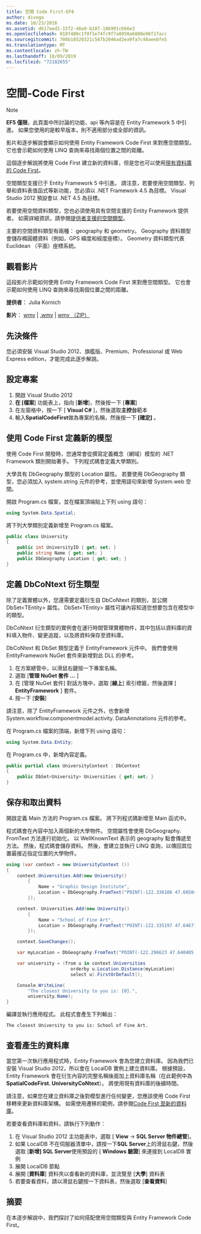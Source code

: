 ```yaml
---
title: 空間 Code First-EF6
author: divega
ms.date: 10/23/2016
ms.assetid: d617aed1-15f2-48a9-b187-186991c666e3
ms.openlocfilehash: 018f480c1f0f1e74fc9f7a8950a6880e96f1facc
ms.sourcegitcommit: 708b18520321c587b2046ad2ea9fa7c48aeebfe5
ms.translationtype: MT
ms.contentlocale: zh-TW
ms.lasthandoff: 10/09/2019
ms.locfileid: "72182655"
---
```

# <a name="spatial---code-first"></a>空間-Code First
> [!NOTE]
> **EF5 僅限**，此頁面中所討論的功能、api 等內容是在 Entity Framework 5 中引進。 如果您使用的是較早版本，則不適用部分或全部的資訊。

影片和逐步解說會顯示如何使用 Entity Framework Code First 來對應空間類型。 它也會示範如何使用 LINQ 查詢來尋找兩個位置之間的距離。

這個逐步解說將使用 Code First 建立新的資料庫，但是您也可以使用[現有資料庫的 Code First](~/ef6/modeling/code-first/workflows/existing-database.md)。

空間類型支援已于 Entity Framework 5 中引進。 請注意，若要使用空間類型、列舉和資料表值函式等新功能，您必須以 .NET Framework 4.5 為目標。 Visual Studio 2012 預設會以 .NET 4.5 為目標。

若要使用空間資料類型，您也必須使用具有空間支援的 Entity Framework 提供者。 如需詳細資訊，請參閱[提供者支援的空間類型](~/ef6/fundamentals/providers/spatial-support.md)。

主要的空間資料類型有兩種： geography 和 geometry。 Geography 資料類型會儲存橢圓體資料（例如，GPS 緯度和經度座標）。 Geometry 資料類型代表 Euclidean （平面）座標系統。

## <a name="watch-the-video"></a>觀看影片
這段影片示範如何使用 Entity Framework Code First 來對應空間類型。 它也會示範如何使用 LINQ 查詢來尋找兩個位置之間的距離。

**提供者**： Julia Kornich

**影片**： [wmv](https://download.microsoft.com/download/9/1/3/913EA17E-6F97-41D8-A4FE-805A0D83D26A/HDI-ITPro-MSDN-winvideo-spatialwithcodefirst.wmv) | [.wmv](https://download.microsoft.com/download/9/1/3/913EA17E-6F97-41D8-A4FE-805A0D83D26A/HDI-ITPro-MSDN-mp4video-spatialwithcodefirst.m4v) | [wmv （ZIP）](https://download.microsoft.com/download/9/1/3/913EA17E-6F97-41D8-A4FE-805A0D83D26A/HDI-ITPro-MSDN-winvideo-spatialwithcodefirst.zip)

## <a name="pre-requisites"></a>先決條件

您必須安裝 Visual Studio 2012、旗艦版、Premium、Professional 或 Web Express edition，才能完成此逐步解說。

## <a name="set-up-the-project"></a>設定專案

1.  開啟 Visual Studio 2012
2.  **在 [檔案**] 功能表上，指向 [**新增**]，然後按一下 [**專案**]
3.  在左窗格中，按一下 [ **Visual C\#** ]，然後選取**主控台**範本
4.  輸入**SpatialCodeFirst**做為專案的名稱，然後按一下 **[確定]** 。

## <a name="define-a-new-model-using-code-first"></a>使用 Code First 定義新的模型

使用 Code First 開發時，您通常會從撰寫定義概念（網域）模型的 .NET Framework 類別開始著手。 下列程式碼會定義大學類別。

大學具有 DbGeography 類型的 Location 屬性。 若要使用 DbGeography 類型，您必須加入 system.string 元件的參考，並使用語句來新增 System.web 空間。

開啟 Program.cs 檔案，並在檔案頂端貼上下列 using 語句：

``` csharp
using System.Data.Spatial;
```

將下列大學類別定義新增至 Program.cs 檔案。

``` csharp
public class University  
{
    public int UniversityID { get; set; }
    public string Name { get; set; }
    public DbGeography Location { get; set; }
}
```

## <a name="define-the-dbcontext-derived-type"></a>定義 DbCoNtext 衍生類型

除了定義實體以外，您還需要定義衍生自 DbCoNtext 的類別，並公開 DbSet&lt;TEntity&gt; 屬性。 DbSet&lt;TEntity&gt; 屬性可讓內容知道您想要包含在模型中的類型。

DbCoNtext 衍生類型的實例會在運行時間管理實體物件，其中包括以資料庫的資料填入物件、變更追蹤，以及將資料保存至資料庫。

DbCoNtext 和 DbSet 類型定義于 EntityFramework 元件中。 我們會使用 EntityFramework NuGet 套件來新增對此 DLL 的參考。

1.  在方案總管中，以滑鼠右鍵按一下專案名稱。
2.  選取 [**管理 NuGet 套件 ...** ]
3.  在 [管理 NuGet 套件] 對話方塊中，選取 [**線上**] 索引標籤，然後選擇 [ **EntityFramework** ] 套件。
4.  按一下 [**安裝**]

請注意，除了 EntityFramework 元件之外，也會新增 System.workflow.componentmodel.activity. DataAnnotations 元件的參考。

在 Program.cs 檔案的頂端，新增下列 using 語句：

``` csharp
using System.Data.Entity;
```

在 Program.cs 中，新增內容定義。 

``` csharp
public partial class UniversityContext : DbContext
{
    public DbSet<University> Universities { get; set; }
}
```

## <a name="persist-and-retrieve-data"></a>保存和取出資料

開啟定義 Main 方法的 Program.cs 檔案。 將下列程式碼新增至 Main 函式中。

程式碼會在內容中加入兩個新的大學物件。 空間屬性會使用 DbGeography. FromText 方法進行初始化。 以 WellKnownText 表示的 geography 點會傳遞至方法。 然後，程式碼會儲存資料。 然後，會建立並執行 LINQ 查詢，以傳回其位置最接近指定位置的大學物件。

``` csharp
using (var context = new UniversityContext ())
{
    context.Universities.Add(new University()
        {
            Name = "Graphic Design Institute",
            Location = DbGeography.FromText("POINT(-122.336106 47.605049)"),
        });

    context. Universities.Add(new University()
        {
            Name = "School of Fine Art",
            Location = DbGeography.FromText("POINT(-122.335197 47.646711)"),
        });

    context.SaveChanges();

    var myLocation = DbGeography.FromText("POINT(-122.296623 47.640405)");

    var university = (from u in context.Universities
                        orderby u.Location.Distance(myLocation)
                        select u).FirstOrDefault();

    Console.WriteLine(
        "The closest University to you is: {0}.",
        university.Name);
}
```

編譯並執行應用程式。 此程式會產生下列輸出：

```console
The closest University to you is: School of Fine Art.
```

## <a name="view-the-generated-database"></a>查看產生的資料庫

當您第一次執行應用程式時，Entity Framework 會為您建立資料庫。 因為我們已安裝 Visual Studio 2012，所以會在 LocalDB 實例上建立資料庫。 根據預設，Entity Framework 會在衍生內容的完整名稱後面加上資料庫名稱（在此範例中為**SpatialCodeFirst. UniversityCoNtext**）。 將使用現有資料庫的後續時間。  

請注意，如果您在建立資料庫之後對模型進行任何變更，您應該使用 Code First 移轉來更新資料庫架構。 如需使用遷移的範例，請參閱[Code First 至新的資料庫](~/ef6/modeling/code-first/workflows/new-database.md)。

若要查看資料庫和資料，請執行下列動作：

1.  在 Visual Studio 2012 主功能表中，選取 [ **View** -&gt; **SQL Server 物件總管**]。
2.  如果 LocalDB 不在伺服器清單中，請按一下**SQL Server**上的滑鼠右鍵，然後選取 [**新增] SQL Server**使用預設的 [ **Windows 驗證**] 來連接到 LocalDB 實例
3.  展開 LocalDB 節點
4.  展開 [**資料庫**] 資料夾以查看新的資料庫，並流覽至 [**大學**] 資料表
5.  若要查看資料，請以滑鼠右鍵按一下資料表，然後選取 [**查看資料**]

## <a name="summary"></a>摘要

在本逐步解說中，我們探討了如何搭配使用空間類型與 Entity Framework Code First。 
